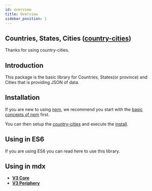 ```yaml
---
id: overview
title: Overview
sidebar_position: 1
---
```


## Countries, States, Cities ([country-cities](https://www.npmjs.com/package/country-state-city))

Thanks for using country-cities.

## Introduction

This package is the basic library for Countries, States(or province) and Cities that is providing JSON of data.

## Installation

If you are new to using [npm](https://www.npmjs.com/), we recommend you start with the [basic concepts of npm](https://docs.npmjs.com/cli/v6/commands/npm-install/) first.

You can then setup the [country-cities](https://www.npmjs.com/package/country-cities) and execute the [install](/v1/installation).

## Using in ES6

If you are using ES6 you can read here to use this library.

## Using in mdx

- [**V3 Core**](https://github.com/Uniswap/v3-core)
- [**V3 Periphery**](https://github.com/Uniswap/v3-periphery)